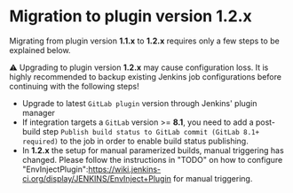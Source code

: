 # Migration to plugin version **1.2.x**

Migrating from plugin version **1.1.x** to **1.2.x** requires only a few steps to be explained below.

:warning: Upgrading to plugin version **1.2.x** may cause configuration loss. It is highly recommended to backup existing Jenkins job configurations before continuing with the following steps!

* Upgrade to latest `GitLab plugin` version through Jenkins' plugin manager
* If integration targets a `GitLab` version >= **8.1**, you need to add a post-build step ``Publish build status to GitLab commit (GitLab 8.1+ required)`` to the job in order to enable build status publishing.
* In **1.2.x** the setup for manual paramerized builds, manual triggering has changed. Please follow the instructions in "TODO" on how to configure "EnvInjectPlugin":https://wiki.jenkins-ci.org/display/JENKINS/EnvInject+Plugin for manual triggering.





